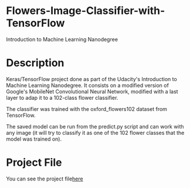 # Flowers-Image-Classifier-with-TensorFlow
Introduction to Machine Learning Nanodegree 

# Description
Keras/TensorFlow project done as part of the Udacity's Introduction to Machine Learning Nanodegree. It consists on a modified version of Google's MobileNet Convolutional Neural Network, modified with a last layer to adap it to a 102-class flower classifier.

The classifier was trained with the oxford_flowers102 dataset from TensorFlow.

The saved model can be run from the predict.py script and can work with any image (it will try to classify it as one of the 102 flower classes that the model was trained on).

# Project File 
You can see the project file<a href="https://github.com/RashaAlamoud/Flowers-Image-Classifier-with-TensorFlow/blob/main/Project_Image_Classifier_Project.ipynb">here</a> 
